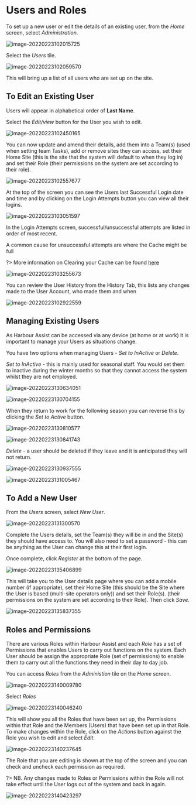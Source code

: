 # Users and Roles #

To set up a new user or edit the details of an existing user, from the *Home* screen, select *Administration*.

![image-20220223102015725](image-20220223102015725.png)

Select the *Users* tile.

![image-20220223102059570](image-20220223102059570.png)

This will bring up a list of all users who are set up on the site.  

## To Edit an Existing User ##

Users will appear in alphabetical order of **Last Name**.

Select the *Edit/view* button for the User you wish to edit.

![image-20220223102450165](image-20220223102450165.png)

You can now update and amend their details, add them into a Team(s) (used when setting team Tasks), add or remove sites they can access, set their Home Site (this is the site that the system will default to when they log in) and set their Role (their permissions on the system are set according to their role).

![image-20220223102557677](image-20220223102557677.png) 

At the top of the screen you can see the Users last Successful Login date and time and by clicking on the Login Attempts button you can view all their logins.

![image-20220223103051597](image-20220223103051597.png)

In the Login Attempts screen, successful/unsuccessful attempts are listed in order of most recent. 

A common cause for unsuccessful attempts are where the Cache might be full

?> More information on Clearing your Cache can be found [here](http://docs.harbourassist.com/#/Troubleshooting/ClearingCache)

![image-20220223103255673](image-20220223103255673.png)

You can review the User History from the History Tab, this lists any changes made to the User Account, who made them and when

![image-20220223102922559](image-20220223102922559.png)



## Managing Existing Users

As Harbour Assist can be accessed via any device (at home or at work) it is important to manage your Users as situations change.

You have two options when managing Users - *Set to InActive* or *Delete*.

*Set to InActive* - this is mainly used for seasonal staff.  You would set them to inactive during the winter months so that they cannot access the system whilst they are not employed.

![image-20220223130634051](image-20220223130634051.png)



![image-20220223130704155](image-20220223130704155.png)

When they return to work for the following season you can reverse this by clicking the *Set to Active* button.

![image-20220223130810577](image-20220223130810577.png)



![image-20220223130841743](image-20220223130841743.png)

*Delete* - a user should be deleted if they leave and it is anticipated they will not return.

![image-20220223130937555](image-20220223130937555.png)



![image-20220223131005467](image-20220223131005467.png)



## To Add a New User

From the *Users* screen, select *New User*.

![image-20220223131300570](image-20220223131300570.png)

Complete the Users details, set the Team(s) they will be in and the Site(s) they should have access to.  You will also need to set a password - this can be anything as the User can change this at their first login.  

Once complete, click *Register* at the bottom of the page.

![image-20220223135406899](image-20220223135406899.png)

This will take you to the User details page where you can add a mobile number (if appropriate), set their Home Site (this should be the Site where the User is based (multi-site operators only)) and set their Role(s). (their permissions on the system are set according to their Role).  Then click *Save*.

![image-20220223135837355](image-20220223135837355.png)

## Roles and Permissions ##

There are various Roles within Harbour Assist and each *Role* has a set of Permissions that enables Users to carry out functions on the system.  Each User should be assign the appropriate Role (set of permissions) to enable them to carry out all the functions they need in their day to day job.

You can access *Roles* from the *Administion* tile on the *Home* screen.

![image-20220223140009780](image-20220223140009780.png) 

Select *Roles*

![image-20220223140046240](image-20220223140046240.png)

This will show you all the Roles that have been set up, the Permissions within that Role and the Members (Users) that have been set up in that Role.  To make changes within the Role, click on the *Actions* button against the Role you wish to edit and select *Edit*.

![image-20220223140237645](image-20220223140237645.png)

The Role that you are editing is shown at the top of the screen and you can check and uncheck each permission as required.

?> NB. Any changes made to Roles or Permissions within the Role will not take effect until the User logs out of the system and back in again.

![image-20220223140423297](image-20220223140423297.png)
